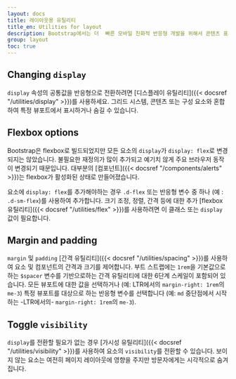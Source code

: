 ```yaml
---
layout: docs
title: 레이아웃용 유틸리티
title_en: Utilities for layout
description: Bootstrap에서는 더  빠른 모바일 친화적 반응형 개발을 위해서 콘텐츠 표시, 숨기기, 정렬, 간격 조정을 위한 수십 개의 유틸리티 클래스가 포함되어 있습니다.
group: layout
toc: true
---
```


## Changing `display`

`display` 속성의 공통값을 반응형으로 전환하려면 [디스플레이 유틸리티]({{< docsref "/utilities/display" >}})를 사용하세요. 그리드 시스템, 콘텐츠 또는 구성 요소와 혼합하여 특정 뷰포트에서 표시하거나 숨길 수 있습니다.

## Flexbox options

Bootstrap은 flexbox로 빌드되었지만 모든 요소의 `display`가 `display: flex`로 변경되지는 않았습니다. 불필요한 재정의가 많이 추가되고 예기치 않게 주요 브라우저 동작이 변경되기 때문입니다. 대부분의 [컴포넌트]({{< docsref "/components/alerts" >}})는 flexbox가 활성화된 상태로 만들어졌습니다.

요소에 `display: flex`를 추가해야하는 경우 `.d-flex` 또는 반응형 변수 중 하나 (예 : `.d-sm-flex`)를 사용하여 추가합니다. 크기 조정, 정렬, 간격 등에 대한 추가 [flexbox 유틸리티]({{< docsref "/utilities/flex" >}})를 사용하려면 이 클래스 또는 `display` 값이 필요합니다.

## Margin and padding

`margin` 및 `padding` [간격 유틸리티]({{< docsref "/utilities/spacing" >}})를 사용하여 요소 및 컴포넌트의 간격과 크기를 제어합니다. 부트 스트랩에는 `1rem`을 기본값으로 하는 `$spacer` 변수를 기반으로하는 간격 유틸리티에 대한 6단계 스케일이 포함되어 있습니다. 모든 뷰포트에 대한 값을 선택하거나 (예: LTR에서의 `margin-right: 1rem`의 `me-3`) 특정 뷰포트를 대상으로 하는 반응형 변수를 선택합니다 (예: `md` 중단점에서 시작하는 -LTR에서의- `margin-right: 1rem`의 `me-3`).

## Toggle `visibility`

`display`를 전환할 필요가 없는 경우 [가시성 유틸리티]({{< docsref "/utilities/visibility" >}})를 사용하여 요소의 `visibility`를 전환할 수 있습니다. 보이지 않는 요소는 여전히 페이지 레이아웃에 영향을 주지만 방문자에게는 시각적으로 숨겨집니다.